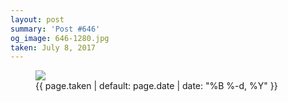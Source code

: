 ```yaml
---
layout: post
summary: 'Post #646'
og_image: 646-1280.jpg
taken: July 8, 2017
---
```


<figure class="post">
<img sizes="(min-width: 700px) 50vw, calc(100vw - 2rem)" src="{{ site.assets_url }}/646-640.jpg" srcset="{{ site.assets_url }}/646-320.jpg 320w, {{ site.assets_url }}/646-640.jpg 640w, {{ site.assets_url }}/646-960.jpg 960w, {{ site.assets_url }}/646-1280.jpg 1280w"/>
<figcaption>
<time>{{ page.taken | default: page.date | date: "%B %-d, %Y" }}</time>
</figcaption>
</figure>
